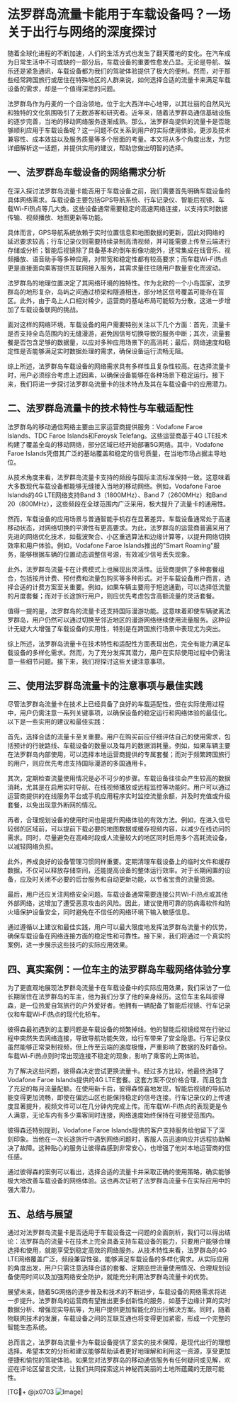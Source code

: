 # 法罗群岛流量卡能用于车载设备吗？一场关于出行与网络的深度探讨

随着全球化进程的不断加速，人们的生活方式也发生了翻天覆地的变化。在汽车成为日常生活中不可或缺的一部分后，车载设备的重要性愈发凸显。无论是导航、娱乐还是紧急通讯，车载设备都为我们的驾驶体验提供了极大的便利。然而，对于那些经常跨国旅行或居住在特殊地区的人群来说，如何选择合适的流量卡来满足车载设备的需求，却是一个值得深思的问题。

法罗群岛作为丹麦的一个自治领地，位于北大西洋中心地带，以其壮丽的自然风光和独特的文化氛围吸引了无数游客和研究者。近年来，随着法罗群岛通信基础设施的逐步完善，当地的移动网络服务逐渐成熟。那么，法罗群岛提供的流量卡是否能够顺利应用于车载设备呢？这一问题不仅关系到用户的实际使用体验，更涉及技术兼容性、成本效益以及服务质量等多个层面的考量。本文将从多个角度出发，为您详细解析这一话题，并提供实用的建议，帮助您做出明智的选择。

## 一、法罗群岛车载设备的网络需求分析

在深入探讨法罗群岛流量卡能否用于车载设备之前，我们需要首先明确车载设备的具体网络需求。车载设备主要包括GPS导航系统、行车记录仪、智能后视镜、车载Wi-Fi热点等几大类。这些设备通常需要稳定的高速网络连接，以支持实时数据传输、视频播放、地图更新等功能。

具体而言，GPS导航系统依赖于实时位置信息和地图数据的更新，因此对网络的延迟要求较高；行车记录仪则需要持续录制高清视频，并可能需要上传至云端进行存储或分析；智能后视镜除了具备基本的倒车影像功能外，还常集成在线音乐、视频播放、语音助手等多种应用，对带宽和稳定性都有较高要求；而车载Wi-Fi热点更是直接面向乘客提供互联网接入服务，其需求量往往随用户数量变化而波动。

法罗群岛的地理位置决定了其网络环境的独特性。作为北欧的一个小岛国家，法罗群岛的地形复杂，岛屿之间通过桥梁和隧道相连，部分地区信号覆盖可能存在盲区。此外，由于岛上人口相对稀少，运营商的基站布局可能较为分散，这进一步增加了车载设备联网的挑战。

面对这样的网络环境，车载设备的用户需要特别关注以下几个方面：首先，流量卡是否支持全岛范围内的无缝漫游，避免因信号切换导致的服务中断；其次，流量套餐是否包含足够的数据量，以应对多种应用场景下的高消耗；最后，网络速度和稳定性是否能够满足实时数据处理的需求，确保设备运行流畅无阻。

综上所述，法罗群岛车载设备的网络需求具有多样性且复杂性较高。在选择流量卡时，用户必须综合考虑上述因素，以确保设备能够在各种场景下稳定运行。接下来，我们将进一步探讨法罗群岛流量卡的技术特点及其在车载设备中的应用潜力。

## 二、法罗群岛流量卡的技术特性与车载适配性

法罗群岛的移动通信网络主要由三家运营商提供服务：Vodafone Faroe Islands、TDC Faroe Islands和Føroysk Telefang。这些运营商基于4G LTE技术构建了覆盖全岛的移动网络，部分区域已经开始部署5G网络。其中，Vodafone Faroe Islands凭借其广泛的基站覆盖和稳定的信号质量，在当地市场占据主导地位。

从技术角度来看，法罗群岛流量卡支持的频段与国际主流标准保持一致。这意味着大多数现代车载设备都能够无缝接入当地的移动网络。例如，Vodafone Faroe Islands的4G LTE网络支持Band 3（1800MHz）、Band 7（2600MHz）和Band 20（800MHz），这些频段在全球范围内广泛采用，极大提升了流量卡的通用性。

然而，车载设备的应用场景与普通智能手机存在显著差异。车载设备通常处于高速移动状态，对网络切换的平滑性有更高要求。为此，法罗群岛的运营商普遍采用了先进的网络优化技术，如载波聚合、小区重选算法和边缘计算等，以提升网络切换效率和用户体验。例如，Vodafone Faroe Islands推出的"Smart Roaming"服务，能够根据车辆的位置动态调整信号源，有效减少信号丢失现象。

此外，法罗群岛流量卡在计费模式上也展现出灵活性。运营商提供了多种套餐组合，包括按月计费、预付费和流量包购买等多种形式。对于车载设备用户而言，选择合适的计费方案至关重要。例如，如果车辆主要用于短途通勤，可以选择低流量的月度套餐；而对于长途旅行用户，则应优先考虑包含高额流量的灵活套餐。

值得一提的是，法罗群岛的流量卡还支持国际漫游功能。这意味着即使车辆驶离法罗群岛，用户仍然可以通过切换至邻近地区的漫游网络继续使用流量服务。这种设计无疑大大增强了车载设备的实用性，特别是在跨国旅行场景中表现尤为突出。

综上所述，法罗群岛流量卡在技术特性和适配性方面表现出色，完全有能力满足车载设备的多样化需求。然而，为了充分发挥其潜力，用户在实际使用过程中仍需注意一些细节问题。接下来，我们将探讨这些关键注意事项。

## 三、使用法罗群岛流量卡的注意事项与最佳实践

尽管法罗群岛流量卡在技术上已经具备了良好的车载适配性，但在实际使用过程中，用户仍需注意一系列关键事项，以确保设备的稳定运行和网络体验的最佳化。以下是一些实用的建议和最佳实践：

首先，选择合适的流量卡至关重要。用户在购买前应仔细评估自己的使用需求，包括预计的行驶路线、车载设备的数量以及每月的数据消耗量。例如，如果车辆主要在法罗群岛内部使用，可以选择本地运营商提供的专属套餐；而对于频繁跨国旅行的用户，则应优先考虑支持国际漫游的多国通用卡。

其次，定期检查流量使用情况是必不可少的步骤。车载设备往往会产生较高的数据消耗，尤其是在启用实时导航、在线视频播放或远程监控等功能时。用户可以通过运营商提供的在线服务平台或手机应用程序实时监控流量余额，并及时充值或升级套餐，以免出现意外断网的情况。

再者，合理规划设备的使用时间也是提升网络体验的有效方法。例如，在进入信号较弱的区域前，可以提前下载必要的地图数据或缓存视频内容，以减少在线访问的需求。同时，尽量避免在高峰时段或人流量较大的地区同时启用多个高耗流设备，以减轻网络负担。

此外，养成良好的设备管理习惯同样重要。定期清理车载设备上的临时文件和缓存数据，不仅可以释放存储空间，还能提高设备的整体运行效率。对于长期闲置的设备，应及时关闭不必要的后台服务和自动更新功能，以节省宝贵的流量资源。

最后，用户还应关注网络安全问题。车载设备通常需要连接公共Wi-Fi热点或其他外部网络，这增加了遭受恶意攻击的风险。因此，建议使用可靠的防病毒软件和防火墙保护设备安全，同时避免在不信任的网络环境下输入敏感信息。

通过遵循以上建议和最佳实践，用户可以最大限度地发挥法罗群岛流量卡的优势，确保车载设备在网络连接方面的稳定性和可靠性。接下来，我们将通过一个真实的案例，进一步展示这些技巧的实际应用效果。

## 四、真实案例：一位车主的法罗群岛车载网络体验分享

为了更直观地展现法罗群岛流量卡在车载设备中的实际应用效果，我们采访了一位长期居住在法罗群岛的车主，他为我们分享了他的亲身经历。这位车主名叫彼得森，是一位热爱自驾旅行的户外爱好者。他拥有一辆配备了智能后视镜、行车记录仪和车载Wi-Fi热点的现代化轿车。

彼得森最初遇到的主要问题是车载设备的频繁掉线。他的智能后视镜经常在行驶过程中突然失去网络连接，导致导航功能失效，给行车带来了安全隐患。行车记录仪虽然能够正常录制视频，但上传至云端的速度极慢，严重影响了数据的及时备份。车载Wi-Fi热点则时常出现连接不稳定的现象，影响了乘客的上网体验。

为了解决这些问题，彼得森决定尝试更换流量卡。经过多方比较，他最终选择了Vodafone Faroe Islands提供的4G LTE套餐。这套方案不仅价格合理，而且包含了充足的每月流量配额。在使用新卡后，彼得森惊喜地发现，智能后视镜的导航功能变得更加流畅，即使在偏远山区也能保持稳定的信号连接。行车记录仪的上传速度显著提升，视频文件可以在几分钟内完成上传。而车载Wi-Fi热点的表现更是令人满意，无论车内有多少乘客同时连接，网络速度始终保持在可接受范围内。

彼得森还特别提到，Vodafone Faroe Islands提供的客户支持服务给他留下了深刻印象。当他在一次长途旅行中遇到网络问题时，客服人员迅速响应并远程协助解决了故障。这种贴心的服务让彼得森感到非常安心，也增强了他对本地运营商的信任感。

通过彼得森的案例可以看出，选择合适的流量卡并采取正确的使用策略，确实能够极大地改善车载设备的网络体验。这也再次证明了法罗群岛流量卡在实际应用中的强大潜力。

## 五、总结与展望

通过对法罗群岛流量卡是否适用于车载设备这一问题的全面剖析，我们可以得出结论：法罗群岛的流量卡在技术上完全具备支持车载设备的能力，只要用户能够合理选择和使用，就能享受到稳定高效的网络服务。从技术特性来看，法罗群岛的4G LTE网络覆盖广泛，频段兼容性强，能够满足车载设备的多样化需求。从实际应用的角度出发，用户只需注意选择合适的套餐、定期监控流量使用情况、合理规划设备使用时间以及加强网络安全防护，就能充分利用法罗群岛流量卡的优势。

展望未来，随着5G网络的逐步普及和技术的不断进步，车载设备的网络需求将进一步提升。法罗群岛的运营商有望推出更多创新性的服务，如基于边缘计算的实时数据分析、增强现实导航等，为用户提供更加智能化的出行解决方案。同时，随着物联网技术的发展，车载设备之间的互联互通也将变得更加紧密，形成一个完整的智能生态系统。

总而言之，法罗群岛流量卡为车载设备提供了坚实的技术保障，是现代出行的理想选择。希望本文的分析和建议能够帮助读者更好地理解和利用这一资源，享受更加便捷和愉悦的驾驶体验。如果您对法罗群岛的移动通信服务有任何疑问或见解，欢迎在评论区留言交流，让我们共同探索这片神秘而美丽的土地所蕴藏的无限可能性。

[TG💪+ @jx0703 ![Image](https://github.com/user-attachments/assets/dbca1d08-cadb-493c-b0ec-ad6f7a83f270)]